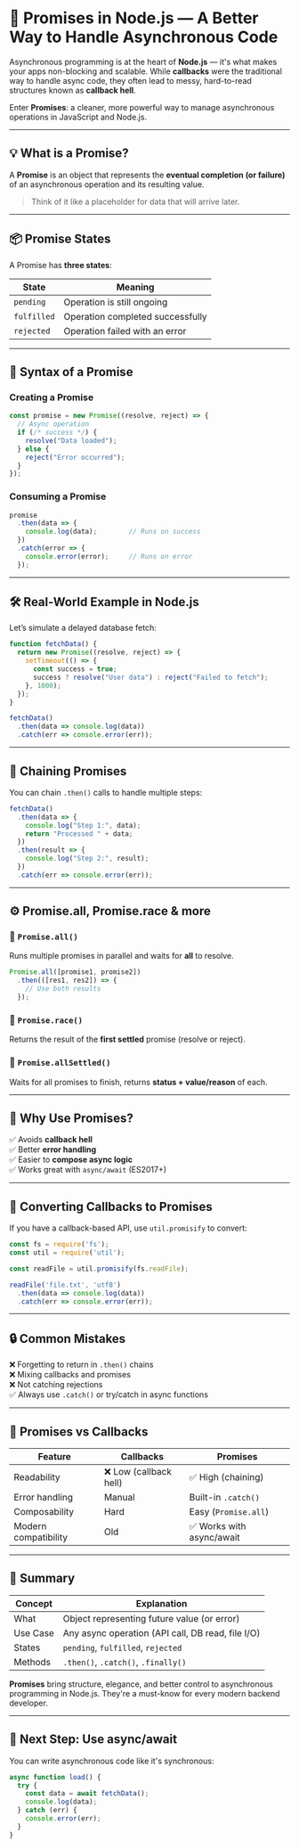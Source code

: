 
# 🧾 Promises in Node.js — A Better Way to Handle Asynchronous Code

Asynchronous programming is at the heart of **Node.js** — it's what makes your apps non-blocking and scalable. While **callbacks** were the traditional way to handle async code, they often lead to messy, hard-to-read structures known as **callback hell**.

Enter **Promises**: a cleaner, more powerful way to manage asynchronous operations in JavaScript and Node.js.

---

## 💡 What is a Promise?

A **Promise** is an object that represents the **eventual completion (or failure)** of an asynchronous operation and its resulting value.

> Think of it like a placeholder for data that will arrive later.

---

## 📦 Promise States

A Promise has **three states**:

| State       | Meaning                                |
|-------------|-----------------------------------------|
| `pending`   | Operation is still ongoing              |
| `fulfilled` | Operation completed successfully        |
| `rejected`  | Operation failed with an error          |

---

## 🔧 Syntax of a Promise

### Creating a Promise

```js
const promise = new Promise((resolve, reject) => {
  // Async operation
  if (/* success */) {
    resolve("Data loaded");
  } else {
    reject("Error occurred");
  }
});
```

### Consuming a Promise

```js
promise
  .then(data => {
    console.log(data);        // Runs on success
  })
  .catch(error => {
    console.error(error);     // Runs on error
  });
```

---

## 🛠 Real-World Example in Node.js

Let’s simulate a delayed database fetch:

```js
function fetchData() {
  return new Promise((resolve, reject) => {
    setTimeout(() => {
      const success = true;
      success ? resolve("User data") : reject("Failed to fetch");
    }, 1000);
  });
}

fetchData()
  .then(data => console.log(data))
  .catch(err => console.error(err));
```

---

## 🔗 Chaining Promises

You can chain `.then()` calls to handle multiple steps:

```js
fetchData()
  .then(data => {
    console.log("Step 1:", data);
    return "Processed " + data;
  })
  .then(result => {
    console.log("Step 2:", result);
  })
  .catch(err => console.error(err));
```

---

## ⚙️ Promise.all, Promise.race & more

### 🔁 `Promise.all()`
Runs multiple promises in parallel and waits for **all** to resolve.

```js
Promise.all([promise1, promise2])
  .then(([res1, res2]) => {
    // Use both results
  });
```

### 🏁 `Promise.race()`
Returns the result of the **first settled** promise (resolve or reject).

### 🧨 `Promise.allSettled()`
Waits for all promises to finish, returns **status + value/reason** of each.

---

## 🧠 Why Use Promises?

✅ Avoids **callback hell**  
✅ Better **error handling**  
✅ Easier to **compose async logic**  
✅ Works great with `async/await` (ES2017+)

---

## 🔁 Converting Callbacks to Promises

If you have a callback-based API, use `util.promisify` to convert:

```js
const fs = require('fs');
const util = require('util');

const readFile = util.promisify(fs.readFile);

readFile('file.txt', 'utf8')
  .then(data => console.log(data))
  .catch(err => console.error(err));
```

---

## 🔒 Common Mistakes

❌ Forgetting to return in `.then()` chains  
❌ Mixing callbacks and promises  
❌ Not catching rejections  
✅ Always use `.catch()` or try/catch in async functions

---

## 📌 Promises vs Callbacks

| Feature             | Callbacks             | Promises              |
|---------------------|------------------------|------------------------|
| Readability         | ❌ Low (callback hell) | ✅ High (chaining)     |
| Error handling      | Manual                 | Built-in `.catch()`   |
| Composability       | Hard                   | Easy (`Promise.all`)  |
| Modern compatibility| Old                    | ✅ Works with async/await |

---

## 🧪 Summary

| Concept             | Explanation                                      |
|---------------------|--------------------------------------------------|
| What                | Object representing future value (or error)      |
| Use Case            | Any async operation (API call, DB read, file I/O)|
| States              | `pending`, `fulfilled`, `rejected`               |
| Methods             | `.then()`, `.catch()`, `.finally()`              |

**Promises** bring structure, elegance, and better control to asynchronous programming in Node.js. They're a must-know for every modern backend developer.

---

## 🚀 Next Step: Use async/await

You can write asynchronous code like it's synchronous:

```js
async function load() {
  try {
    const data = await fetchData();
    console.log(data);
  } catch (err) {
    console.error(err);
  }
}
```

